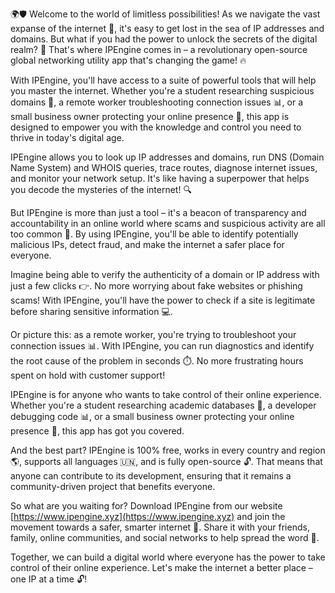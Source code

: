 🌍🛡️ Welcome to the world of limitless possibilities! As we navigate the vast expanse of the internet 📡, it's easy to get lost in the sea of IP addresses and domains. But what if you had the power to unlock the secrets of the digital realm? 🤔 That's where IPEngine comes in – a revolutionary open-source global networking utility app that's changing the game! 🔥

With IPEngine, you'll have access to a suite of powerful tools that will help you master the internet. Whether you're a student researching suspicious domains 👀, a remote worker troubleshooting connection issues 📊, or a small business owner protecting your online presence 💼, this app is designed to empower you with the knowledge and control you need to thrive in today's digital age.

IPEngine allows you to look up IP addresses and domains, run DNS (Domain Name System) and WHOIS queries, trace routes, diagnose internet issues, and monitor your network setup. It's like having a superpower that helps you decode the mysteries of the internet! 🔍

But IPEngine is more than just a tool – it's a beacon of transparency and accountability in an online world where scams and suspicious activity are all too common 🚨. By using IPEngine, you'll be able to identify potentially malicious IPs, detect fraud, and make the internet a safer place for everyone.

Imagine being able to verify the authenticity of a domain or IP address with just a few clicks 👉. No more worrying about fake websites or phishing scams! With IPEngine, you'll have the power to check if a site is legitimate before sharing sensitive information 💻.

Or picture this: as a remote worker, you're trying to troubleshoot your connection issues 📊. With IPEngine, you can run diagnostics and identify the root cause of the problem in seconds ⏱️. No more frustrating hours spent on hold with customer support!

IPEngine is for anyone who wants to take control of their online experience. Whether you're a student researching academic databases 🔬, a developer debugging code 📊, or a small business owner protecting your online presence 💼, this app has got you covered.

And the best part? IPEngine is 100% free, works in every country and region 🌎, supports all languages 🇺🇳, and is fully open-source 🔓. That means that anyone can contribute to its development, ensuring that it remains a community-driven project that benefits everyone.

So what are you waiting for? Download IPEngine from our website [https://www.ipengine.xyz](https://www.ipengine.xyz) and join the movement towards a safer, smarter internet 🚀. Share it with your friends, family, online communities, and social networks to help spread the word 💬.

Together, we can build a digital world where everyone has the power to take control of their online experience. Let's make the internet a better place – one IP at a time 🔓!